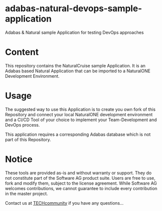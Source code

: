 # adabas-natural-devops-sample-application
Adabas &amp; Natural sample Application for testing DevOps approaches

# Content
This repository contains the NaturalCruise sample Application. It is an Adabas based Natural Application that can be imported to a NaturalONE Development Environment.

# Usage
The suggested way to use this Application is to create you own fork of this Repository and connect your local NaturalONE development environment and a CI/CD Tool of your choice to implement your Team-Development and DevOps process.

This application requires a corresponding Adabas database which is not part of this Repository.

# Notice
These tools are provided as-is and without warranty or support. They do not constitute part of the Software AG product suite. Users are free to use, fork and modify them, subject to the license agreement. While Software AG welcomes contributions, we cannot guarantee to include every contribution in the master project.

Contact us at [TECHcommunity](mailto:technologycommunity@softwareag.com?subject=Github/SoftwareAG) if you have any questions...

